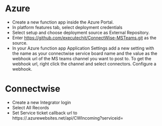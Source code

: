 # Azure

- Create a new function app inside the Azure Portal.
- In platform features tab, select deployment credentials
- Select setup and choose deployment source as External Repository.
- Enter https://github.com/executechit/ConnectWise-MSTeams.git as the source.
- In your Azure function app Application Settings add a new setting with the name as your connectwise service board name and the value as the webhook url of the MS teams channel you want to post to. To get the webhook url, right click the channel and select connectors. Configure a webhook.



# Connectwise

- Create a new Integrator login
- Select All Records
- Set Service ticket callback url to https://<functionappname>.azurewebsites.net/api/CWIncoming?serviceid=
